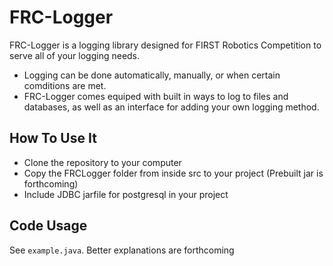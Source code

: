 # FRC-Logger

FRC-Logger is a logging library designed for FIRST Robotics Competition to serve all of your logging needs.
 * Logging can be done automatically, manually, or when certain comditions are met. 
 * FRC-Logger comes equiped with built in ways to log to files and databases, as well as an interface for adding your own logging method.

## How To Use It

 * Clone the repository to your computer
 * Copy the FRCLogger folder from inside src to your project (Prebuilt jar is forthcoming)
 * Include JDBC jarfile for postgresql in your project

## Code Usage
 
See `example.java`. Better explanations are forthcoming
